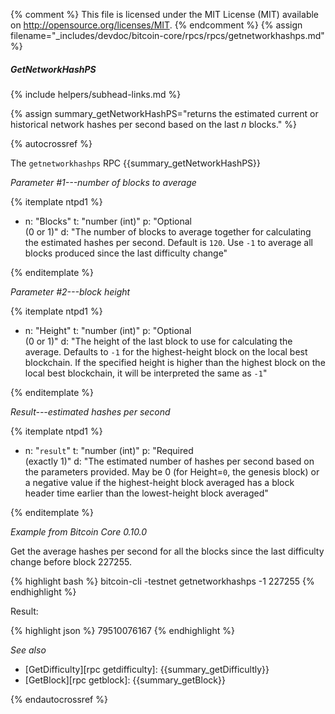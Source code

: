{% comment %}
This file is licensed under the MIT License (MIT) available on
http://opensource.org/licenses/MIT.
{% endcomment %}
{% assign filename="_includes/devdoc/bitcoin-core/rpcs/rpcs/getnetworkhashps.md" %}

##### GetNetworkHashPS
{% include helpers/subhead-links.md %}

{% assign summary_getNetworkHashPS="returns the estimated current or historical network hashes per second based on the last *n* blocks." %}

{% autocrossref %}

The `getnetworkhashps` RPC {{summary_getNetworkHashPS}}

*Parameter #1---number of blocks to average*

{% itemplate ntpd1 %}
- n: "Blocks"
  t: "number (int)"
  p: "Optional<br>(0 or 1)"
  d: "The number of blocks to average together for calculating the estimated hashes per second.  Default is `120`.  Use `-1` to average all blocks produced since the last difficulty change"

{% enditemplate %}

*Parameter #2---block height*

{% itemplate ntpd1 %}
- n: "Height"
  t: "number (int)"
  p: "Optional<br>(0 or 1)"
  d: "The height of the last block to use for calculating the average.  Defaults to `-1` for the highest-height block on the local best blockchain.  If the specified height is higher than the highest block on the local best blockchain, it will be interpreted the same as `-1`"

{% enditemplate %}

*Result---estimated hashes per second*

{% itemplate ntpd1 %}
- n: "`result`"
  t: "number (int)"
  p: "Required<br>(exactly 1)"
  d: "The estimated number of hashes per second based on the parameters provided.  May be 0 (for Height=`0`, the genesis block) or a negative value if the highest-height block averaged has a block header time earlier than the lowest-height block averaged"

{% enditemplate %}

*Example from Bitcoin Core 0.10.0*

Get the average hashes per second for all the blocks since the last
difficulty change before block 227255.

{% highlight bash %}
bitcoin-cli -testnet getnetworkhashps -1 227255
{% endhighlight %}

Result:

{% highlight json %}
79510076167
{% endhighlight %}

*See also*

* [GetDifficulty][rpc getdifficulty]: {{summary_getDifficultly}}
* [GetBlock][rpc getblock]: {{summary_getBlock}}

{% endautocrossref %}
